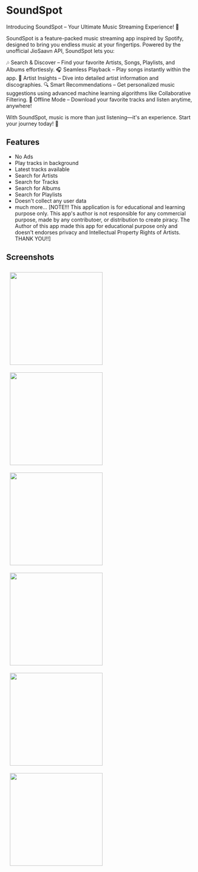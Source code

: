 # SoundSpot

Introducing SoundSpot – Your Ultimate Music Streaming Experience! 🎵

SoundSpot is a feature-packed music streaming app inspired by Spotify, designed to bring you endless music at your fingertips. Powered by the unofficial JioSaavn API, SoundSpot lets you:

🎶 Search & Discover – Find your favorite Artists, Songs, Playlists, and Albums effortlessly.
🎧 Seamless Playback – Play songs instantly within the app.
📌 Artist Insights – Dive into detailed artist information and discographies.
🔍 Smart Recommendations – Get personalized music suggestions using advanced machine learning algorithms like Collaborative Filtering.
📴 Offline Mode – Download your favorite tracks and listen anytime, anywhere!

With SoundSpot, music is more than just listening—it's an experience. Start your journey today! 🚀

[//]: # (![GitHub repo size]&#40;https://img.shields.io/github/repo-size/Harshshah6/SaavnMp3-Android&#41;)

[//]: # (![GitHub watchers]&#40;https://img.shields.io/github/watchers/Harshshah6/SaavnMp3-Android&#41;)

[//]: # (![GitHub Repo stars]&#40;https://img.shields.io/github/stars/Harshshah6/SaavnMp3-Android&#41;)

[//]: # ([![Download APK]&#40;https://img.shields.io/badge/Download_APK-2ea44f?style=for-the-badge&logo=android&logoColor=white&#41;]&#40;https://github.com/Harshshah6/SaavnMp3-Android/raw/refs/heads/master/app/release/app-release.apk&#41;)

## Features

* No Ads
* Play tracks in background
* Latest tracks available
* Search for Artists
* Search for Tracks
* Search for Albums
* Search for Playlists
* Doesn't collect any user data
* much more...
  [NOTE!!! This application is for educational and learning purpose only. This app's author is not responsible for any commercial purpose, made by any contributoer, or distribution to create piracy. The Author of this app made this app for educational purpose only and doesn't endorses privacy and Intellectual Property Rights of Artists. THANK YOU!!]

## Screenshots

<div style="display:flex; gap:80; flex-wrap:wrap;">
    <img src="docs/home.png" alt="" width="250" style="margin:10px;"/>
    <img src="docs/artists.png" alt="" width="250" style="margin:10px;" />
    <img src="docs/playlist.png" alt="" width="250"  style="margin:10px;"/>
    <img src="docs/search.png" alt="" width="250" style="margin:10px;" />
    <img src="docs/track.png" alt="" width="250" style="margin:10px;" />
    <img src="docs/notification.png" alt="" width="250" style="margin:10px;" />
</div>

